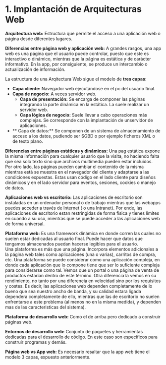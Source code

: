 # 1. Implantación de Arquitecturas Web

**Arquitectura web:** Estructura que permite el acceso a una aplicación web o página desde diferentes lugares.

**Diferencias entre página web y aplicación web:** A grandes rasgos, una app web es una página que el usuario puede controlar, puesto que este es interactivo o dinámico, mientras que la página es estática y de carácter informativo. En la app, por consiguiente, se produce un intercambio o actualización de información.

La estructura de una Arqitectura Web sigue el modelo de **tres capas:**

- **Capa cliente:** Navegador web ejecutándose en el pc del usuario final.
- **Capa de negocio:** A veces servidor web.
  - **Capa de presentación:** Se encarga de componer las páginas integrando la parte dinámica en la estática. La suele realizar un servidor web.
  - **Capa lógica de negocio:** Suele llevar a cabo operaciones más complejas. Se corresponde con la implantación de unservidor de aplicaciones.
- ** Capa de datos:** Se componen de un sistema de almacenamiento de acceso a los datos, pudiendo ser SGBD o por ejemplo ficheros XML o de texto plano.

**Diferencias entre páginas estáticas y dinámicas:** Una pag estática expone la misma información para cualquier usuario que la visita, no haciendo falta que sea solo texto sino que archivos multimedia pueden estar incluidos.  
Por otro lado, las páginas pueden cambiar el contenido de la misma mientras está se muestra en el navegador del cliente y adaptarse a las condiciones expuestas. Estas usan código en el lado cliente para diseños dinámicos y en el lado servidor para eventos, sesiones, cookies o manejo de datos.

**Aplicaciones web vs escritorio:** Las aplicaciones de escritorio son instaladas en un ordenador personal o de trabajo mientras que las webapps puedes acceder a través de Internet ( o una Intranet). Por ende, las aplicaciones de escritorio estan restringidas de forma fisica y tienes limites en cuando a su uso, mientras que se puede acceder a las aplicaciones web de forma universal.

**Plataforma web:** Es una framework dinámica en donde corren las cuales no suelen estar dedicadas al usuario final. Puede hacer que datos que tengamos almacenados puedan hacerse legibles para el usuario.  
Una plataforma es más que una página. Incorpora elementos adicionales a la página web tales como aplicaciones (una o varias), carritos de compra, etc. Una plataforma se puede considerar como una aplicación compleja, en donde cada aplicación que lo compone tiene que ser lo suficiente compleja para considerarse como tal. Vemos que un portal o una página de venta de productos estarían dentro de este término. Otra diferencia la vemos en su rendimiento, no tanto por una diferencia en velocidad sino por los requisitos y costes. Es decir, las aplicaciones web dependen completamente de lo bueno que sea nuestro ancho de banda, y su calidad estara ligada dependera completamente de ello, mientras que las de escritorio no suelen enfrentarse a este problema (al menos no en la misma medida), y dependen mas de las caracteristicas del sistema).

**Plataforma de desarrollo web:** Como el de arriba pero dedicado a construir páginas web.

**Entornos de desarrollo web:** Conjunto de paquetes y herramientas dedicadas para el desarrollo de código. En este caso son específicos para construir programas y demás.

**Página web vs App web:** Es necesario resaltar que la app web tiene el modelo 3 capas, expuesto anteriormente.